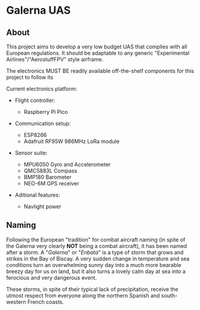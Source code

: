 # Galerna UAS

## About
This project aims to develop a very low budget UAS that complies with all European regulations. It should be adaptable to any generic "Experimental Airlines"/"AerostuffFPV" style airframe.

The electronics MUST BE readily available off-the-shelf components for this project to follow its 

Current electronics platform:
- Flight controller:
  - Raspberry Pi Pico
- Communication setup:
  - ESP8266
  - Adafruit RF95W 986MHz LoRa module

- Sensor suite:
  - MPU6050 Gyro and Accelerometer
  - QMC5883L Compass
  - BMP180 Barometer
  - NEO-6M GPS receiver

- Aditional features:
  - Navlight power

## Naming
Following the European "tradition" for combat aircraft naming (in spite of the Galerna very clearly **NOT** being a combat aircraft), it has been named after a storm.
A "*Galerna*" or "*Enbata*" is a type of storm that grows and strikes in the Bay of Biscay. A very sudden change in temperature and sea conditions turn an overwhelming sunny day into a much more bearable breezy day for us on land, but it also turns a lovely calm day at sea into a ferocious and very dangerous event.

These storms, in spite of their typical lack of precipitation, receive the utmost respect from everyone along the northern Spanish and south-western French coasts.
